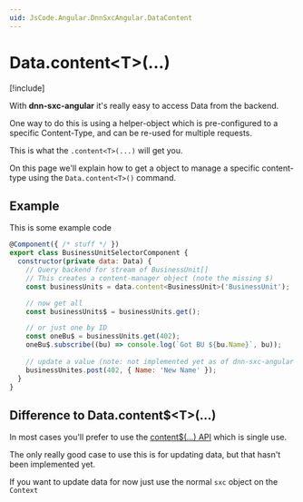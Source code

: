 ```yaml
---
uid: JsCode.Angular.DnnSxcAngular.DataContent
---
```


# Data.content\<T\>(...)

[!include[](~/basics/stack/_shared-float-summary.md)]
<style>.context-box-summary .spa-2sxc-js { visibility: visible; } </style>

With **dnn-sxc-angular** it's really easy to access Data from the backend. 

One way to do this is using a helper-object which is pre-configured to a specific Content-Type, and can be re-used for multiple requests. 

This is what the `.content<T>(...)` will get you. 

On this page we'll explain how to get a object to manage a specific content-type using the `Data.content<T>()` command.

## Example

This is some example code 

```js
@Component({ /* stuff */ })
export class BusinessUnitSelectorComponent {
  constructor(private data: Data) {
    // Query backend for stream of BusinessUnit[]
    // This creates a content-manager object (note the missing $)
    const businessUnits = data.content<BusinessUnit>('BusinessUnit');

    // now get all
    const businessUnits$ = businessUnits.get();

    // or just one by ID
    const oneBu$ = businessUnits.get(402);
    oneBu$.subscribe((bu) => console.log(`Got BU ${bu.Name}`, bu));
    
    // update a value (note: not implemented yet as of dnn-sxc-angular v11.01)
    businessUnites.post(402, { Name: 'New Name' });
  }
}
```
## Difference to Data.content$\<T\>(...)

In most cases you'll prefer to use the [content$<T>(...) API](xref:JsCode.Angular.DnnSxcAngular.DataContent) which is single use.

The only really good case to use this is for updating data, but that hasn't been implemented yet. 

If you want to update data for now just use the normal `sxc` object on the `Context`

